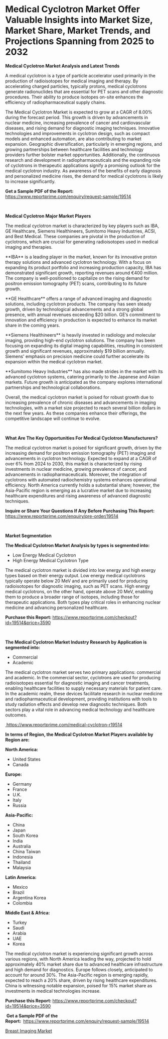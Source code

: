 <p><h1>Medical Cyclotron Market Offer Valuable Insights into Market Size, Market Share, Market Trends, and Projections Spanning from 2025 to 2032</h1></p><p><strong>Medical Cyclotron Market Analysis and Latest Trends</strong></p>
<p><p>A medical cyclotron is a type of particle accelerator used primarily in the production of radioisotopes for medical imaging and therapy. By accelerating charged particles, typically protons, medical cyclotrons generate radionuclides that are essential for PET scans and other diagnostic procedures. Their ability to produce isotopes on-site enhances the efficiency of radiopharmaceutical supply chains.</p><p>The Medical Cyclotron Market is expected to grow at a CAGR of 8.00% during the forecast period. This growth is driven by advancements in nuclear medicine, increasing prevalence of cancer and cardiovascular diseases, and rising demand for diagnostic imaging techniques. Innovative technologies and improvements in cyclotron design, such as compact models and enhanced automation, are also contributing to market expansion. Geographic diversification, particularly in emerging regions, and growing partnerships between healthcare facilities and technology providers further bolster market opportunities. Additionally, the continuous research and development in radiopharmaceuticals and the expanding role of cyclotrons in therapeutic applications signify a promising outlook for the medical cyclotron industry. As awareness of the benefits of early diagnosis and personalized medicine rises, the demand for medical cyclotrons is likely to increase significantly.</p></p>
<p><strong>Get a Sample PDF of the Report:&nbsp;</strong> <a href="https://www.reportprime.com/enquiry/request-sample/19514?utm_campaign=2319&utm_medium=2&utm_source=Github&utm_content=ia&utm_term=19032025&utm_id=medical-cyclotron">https://www.reportprime.com/enquiry/request-sample/19514</a></p>
<p>&nbsp;</p>
<p><strong>Medical Cyclotron Major Market Players</strong></p>
<p><p>The medical cyclotron market is characterized by key players such as IBA, GE Healthcare, Siemens Healthineers, Sumitomo Heavy Industries, ACSI, and Best Medical. These companies are pivotal in the production of cyclotrons, which are crucial for generating radioisotopes used in medical imaging and therapies.</p><p>**IBA** is a leading player in the market, known for its innovative proton therapy solutions and advanced cyclotron technology. With a focus on expanding its product portfolio and increasing production capacity, IBA has demonstrated significant growth, reporting revenues around €400 million. The company is well-positioned to capitalize on the rising demand for positron emission tomography (PET) scans, contributing to its future growth.</p><p>**GE Healthcare** offers a range of advanced imaging and diagnostic solutions, including cyclotron products. The company has seen steady growth, driven by technological advancements and a strong global presence, with annual revenues exceeding $20 billion. GE’s commitment to innovation and efficiency in production is expected to enhance its market share in the coming years.</p><p>**Siemens Healthineers** is heavily invested in radiology and molecular imaging, providing high-end cyclotron solutions. The company has been focusing on expanding its digital imaging capabilities, resulting in consistent growth and significant revenues, approximately $19 billion annually. Siemens' emphasis on precision medicine could further accelerate its expansion within the medical cyclotron market.</p><p>**Sumitomo Heavy Industries** has also made strides in the market with its advanced cyclotron systems, catering primarily to the Japanese and Asian markets. Future growth is anticipated as the company explores international partnerships and technological collaborations.</p><p>Overall, the medical cyclotron market is poised for robust growth due to increasing prevalence of chronic diseases and advancements in imaging technologies, with a market size projected to reach several billion dollars in the next few years. As these companies enhance their offerings, the competitive landscape will continue to evolve.</p></p>
<p>&nbsp;</p>
<p><strong>What Are The Key Opportunities For Medical Cyclotron Manufacturers?</strong></p>
<p><p>The medical cyclotron market is poised for significant growth, driven by the increasing demand for positron emission tomography (PET) imaging and advancements in cyclotron technology. Expected to expand at a CAGR of over 6% from 2024 to 2030, this market is characterized by rising investments in nuclear medicine, growing prevalence of cancer, and advancements in radiopharmaceuticals. Moreover, the integration of cyclotrons with automated radiochemistry systems enhances operational efficiency. North America currently holds a substantial share; however, the Asia-Pacific region is emerging as a lucrative market due to increasing healthcare expenditures and rising awareness of advanced diagnostic techniques.</p></p>
<p><strong>Inquire or Share Your Questions If Any Before Purchasing This Report:</strong> <a href="https://www.reportprime.com/enquiry/pre-order/19514?utm_campaign=2319&utm_medium=2&utm_source=Github&utm_content=ia&utm_term=19032025&utm_id=medical-cyclotron">https://www.reportprime.com/enquiry/pre-order/19514</a></p>
<p>&nbsp;</p>
<p><strong>Market Segmentation</strong></p>
<p><strong>The Medical Cyclotron Market Analysis by types is segmented into:</strong></p>
<p><ul><li>Low Energy Medical Cyclotron</li><li>High Energy Medical Cyclotron Type</li></ul></p>
<p><p>The medical cyclotron market is divided into low energy and high energy types based on their energy output. Low energy medical cyclotrons typically operate below 20 MeV and are primarily used for producing radioisotopes for diagnostic imaging, such as PET scans. High energy medical cyclotrons, on the other hand, operate above 20 MeV, enabling them to produce a broader range of isotopes, including those for therapeutic applications. Both types play critical roles in enhancing nuclear medicine and advancing personalized healthcare.</p></p>
<p><strong>Purchase this Report:&nbsp;</strong><a href="https://www.reportprime.com/checkout?id=19514&price=3590&utm_campaign=2319&utm_medium=2&utm_source=Github&utm_content=ia&utm_term=19032025&utm_id=medical-cyclotron">https://www.reportprime.com/checkout?id=19514&price=3590</a></p>
<p>&nbsp;</p>
<p><strong>The Medical Cyclotron Market Industry Research by Application is segmented into:</strong></p>
<p><ul><li>Commercial</li><li>Academic</li></ul></p>
<p><p>The medical cyclotron market serves two primary applications: commercial and academic. In the commercial sector, cyclotrons are used for producing radioisotopes essential for diagnostic imaging and cancer treatments, enabling healthcare facilities to supply necessary materials for patient care. In the academic realm, these devices facilitate research in nuclear medicine and radiopharmaceutical development, providing institutions with tools to study radiation effects and develop new diagnostic techniques. Both sectors play a vital role in advancing medical technology and healthcare outcomes.</p></p>
<p><a href="https://www.reportprime.com/medical-cyclotron-r19514?utm_campaign=2319&utm_medium=2&utm_source=Github&utm_content=ia&utm_term=19032025&utm_id=medical-cyclotron">&nbsp;https://www.reportprime.com/medical-cyclotron-r19514</a></p>
<p><strong>In terms of Region, the Medical Cyclotron Market Players available by Region are:</strong></p>
<p>
    <p> <strong> North America: </strong>
        <ul>
            <li>United States</li>
            <li>Canada</li>
        </ul>
        </p> 
    <p> <strong> Europe: </strong>
        <ul>
            <li>Germany</li>
            <li>France</li>
            <li>U.K.</li>
            <li>Italy</li>
            <li>Russia</li>
        </ul>
        </p> 
    <p> <strong> Asia-Pacific: </strong>
        <ul>
            <li>China</li>
            <li>Japan</li>
            <li>South Korea</li>
            <li>India</li>
            <li>Australia</li>
            <li>China Taiwan</li>
            <li>Indonesia</li>
            <li>Thailand</li>
            <li>Malaysia</li>
        </ul>
        </p> 
    <p> <strong> Latin America: </strong>
        <ul>
            <li>Mexico</li>
            <li>Brazil</li>
            <li>Argentina Korea</li>
            <li>Colombia</li>
        </ul>
        </p> 
    <p> <strong> Middle East & Africa: </strong>
        <ul>
            <li>Turkey</li>
            <li>Saudi</li>
            <li>Arabia</li>
            <li>UAE</li>
            <li>Korea</li>
        </ul>
    </p>
    </p>
<p><p>The medical cyclotron market is experiencing significant growth across various regions, with North America leading the way, projected to hold approximately 40% market share due to advanced healthcare infrastructure and high demand for diagnostics. Europe follows closely, anticipated to account for around 30%. The Asia-Pacific region is emerging rapidly, expected to reach a 20% share, driven by rising healthcare expenditures. China is witnessing notable expansion, poised for 15% market share as investments in medical technologies increase.</p></p>
<p><strong>Purchase this Report: </strong><a href="https://www.reportprime.com/checkout?id=19514&price=3590&utm_campaign=2319&utm_medium=2&utm_source=Github&utm_content=ia&utm_term=19032025&utm_id=medical-cyclotron">https://www.reportprime.com/checkout?id=19514&price=3590</a></p>
<p>&nbsp;<strong>Get a Sample PDF of the Report:&nbsp;&nbsp;</strong><a href="https://www.reportprime.com/enquiry/request-sample/19514?utm_campaign=2319&utm_medium=2&utm_source=Github&utm_content=ia&utm_term=19032025&utm_id=medical-cyclotron">https://www.reportprime.com/enquiry/request-sample/19514</a></p>
<p><strong></strong></p>
<p><p><a href="https://github.com/welfmimon/Market-Research-Report-List-1/blob/main/breast-imaging-market.md?utm_campaign=2319&utm_medium=2&utm_source=Github&utm_content=ia&utm_term=19032025&utm_id=medical-cyclotron">Breast Imaging Market</a></p></p>
